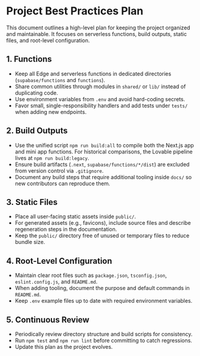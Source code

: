 # Project Best Practices Plan

This document outlines a high-level plan for keeping the project organized and
maintainable. It focuses on serverless functions, build outputs, static files,
and root-level configuration.

## 1. Functions

- Keep all Edge and serverless functions in dedicated directories
  (`supabase/functions` and `functions`).
- Share common utilities through modules in `shared/` or `lib/` instead of
  duplicating code.
- Use environment variables from `.env` and avoid hard-coding secrets.
- Favor small, single-responsibility handlers and add tests under `tests/` when
  adding new endpoints.

## 2. Build Outputs

- Use the unified script `npm run build:all` to compile both the Next.js app and
  mini app functions. For historical comparisons, the Lovable pipeline lives at
  `npm run build:legacy`.
- Ensure build artifacts (`.next`, `supabase/functions/*/dist`) are excluded
  from version control via `.gitignore`.
- Document any build steps that require additional tooling inside `docs/` so new
  contributors can reproduce them.

## 3. Static Files

- Place all user-facing static assets inside `public/`.
- For generated assets (e.g., favicons), include source files and describe
  regeneration steps in the documentation.
- Keep the `public/` directory free of unused or temporary files to reduce
  bundle size.

## 4. Root-Level Configuration

- Maintain clear root files such as `package.json`, `tsconfig.json`,
  `eslint.config.js`, and `README.md`.
- When adding tooling, document the purpose and default commands in `README.md`.
- Keep `.env` example files up to date with required environment variables.

## 5. Continuous Review

- Periodically review directory structure and build scripts for consistency.
- Run `npm test` and `npm run lint` before committing to catch regressions.
- Update this plan as the project evolves.
